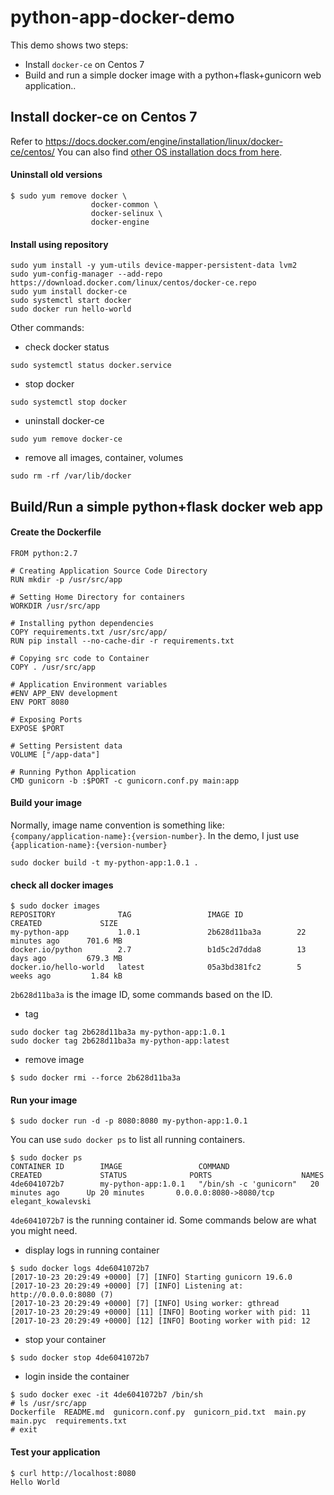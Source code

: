 # python-app-docker-demo
This demo shows two steps:
+ Install `docker-ce` on Centos 7
+ Build and run a simple docker image with a python+flask+gunicorn web application..

## Install docker-ce on Centos 7
Refer to https://docs.docker.com/engine/installation/linux/docker-ce/centos/
You can also find [other OS installation docs from here](https://docs.docker.com/engine/installation).

#### Uninstall old versions
```
$ sudo yum remove docker \
                  docker-common \
                  docker-selinux \
                  docker-engine
```

#### Install using repository 
```
sudo yum install -y yum-utils device-mapper-persistent-data lvm2
sudo yum-config-manager --add-repo https://download.docker.com/linux/centos/docker-ce.repo
sudo yum install docker-ce
sudo systemctl start docker
sudo docker run hello-world
```

Other commands: 
+ check docker status 
```
sudo systemctl status docker.service
```

+ stop docker 
```
sudo systemctl stop docker
```

+ uninstall docker-ce
```
sudo yum remove docker-ce
```

+ remove all images, container, volumes
```
sudo rm -rf /var/lib/docker
```

## Build/Run a simple python+flask docker web app 

#### Create the Dockerfile

```
FROM python:2.7

# Creating Application Source Code Directory
RUN mkdir -p /usr/src/app

# Setting Home Directory for containers
WORKDIR /usr/src/app

# Installing python dependencies
COPY requirements.txt /usr/src/app/
RUN pip install --no-cache-dir -r requirements.txt

# Copying src code to Container
COPY . /usr/src/app

# Application Environment variables
#ENV APP_ENV development
ENV PORT 8080

# Exposing Ports
EXPOSE $PORT

# Setting Persistent data
VOLUME ["/app-data"]

# Running Python Application
CMD gunicorn -b :$PORT -c gunicorn.conf.py main:app
```

#### Build your image
Normally, image name convention is something like: `
{company/application-name}:{version-number}`. In the demo, I just use `{application-name}:{version-number}`

```
sudo docker build -t my-python-app:1.0.1 .
```
 
#### check all docker images
```
$ sudo docker images
REPOSITORY              TAG                 IMAGE ID            CREATED             SIZE
my-python-app           1.0.1               2b628d11ba3a        22 minutes ago      701.6 MB
docker.io/python        2.7                 b1d5c2d7dda8        13 days ago         679.3 MB
docker.io/hello-world   latest              05a3bd381fc2        5 weeks ago         1.84 kB
```

`2b628d11ba3a` is the image ID, some commands based on the ID.

+ tag 
```
sudo docker tag 2b628d11ba3a my-python-app:1.0.1
sudo docker tag 2b628d11ba3a my-python-app:latest
```

+ remove image
```
$ sudo docker rmi --force 2b628d11ba3a
```

#### Run your image
```
$ sudo docker run -d -p 8080:8080 my-python-app:1.0.1
```


You can use `sudo docker ps` to list all running containers. 
```
$ sudo docker ps
CONTAINER ID        IMAGE                 COMMAND                  CREATED             STATUS              PORTS                    NAMES
4de6041072b7        my-python-app:1.0.1   "/bin/sh -c 'gunicorn"   20 minutes ago      Up 20 minutes       0.0.0.0:8080->8080/tcp   elegant_kowalevski
```

`4de6041072b7` is the running container id. Some commands below are what you might need.

+ display logs in running container
```
$ sudo docker logs 4de6041072b7
[2017-10-23 20:29:49 +0000] [7] [INFO] Starting gunicorn 19.6.0
[2017-10-23 20:29:49 +0000] [7] [INFO] Listening at: http://0.0.0.0:8080 (7)
[2017-10-23 20:29:49 +0000] [7] [INFO] Using worker: gthread
[2017-10-23 20:29:49 +0000] [11] [INFO] Booting worker with pid: 11
[2017-10-23 20:29:49 +0000] [12] [INFO] Booting worker with pid: 12

```

+ stop your container
```
$ sudo docker stop 4de6041072b7
```

+ login inside the container
```
$ sudo docker exec -it 4de6041072b7 /bin/sh
# ls /usr/src/app
Dockerfile  README.md  gunicorn.conf.py  gunicorn_pid.txt  main.py  main.pyc  requirements.txt
# exit
```

#### Test your application
```
$ curl http://localhost:8080
Hello World
```

